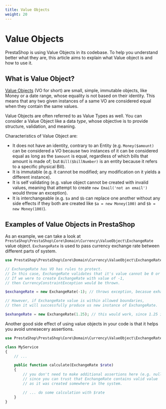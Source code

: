 ```yaml
---
title: Value Objects
weight: 20
---
```


# Value Objects

PrestaShop is using Value Objects in its codebase. To help you understand better what they are, this article aims to explain what Value object is and how to use it.

## What is Value Object?

[Value Objects](https://martinfowler.com/bliki/ValueObject.html) (VO for short) are small, simple, immutable objects, like Money or a date range, whose equality is not based on their identity. This means that any two given instances of a same VO are considered equal when they contain the same values.

Value Objects are often referred to as Value Types as well. You can consider a Value Object like a data _type_, whose objective is to provide structure, validation, and meaning.

Characteristics of Value Object are:

* It does not have an identity, contrary to an Entity (e.g. `Money($amount)` can be considered a VO because two instances of it can be considered equal as long as the `$amount` is equal, regardless of which bills that amount is made of; but `Bill($billNumber)` is an entity because it refers to a specific physical Bill).
* It is immutable (e.g. it cannot be modified; any modification on it yields a different instance).
* It is self validating (e.g. value object cannot be created with invalid values, meaning that attempt to create `new Email('not an email')` would throw an exception).
* It is interchangeable (e.g. `$a` and `$b` can replace one another without any side effects if they both are created like `$a = new Money(100)` and `$b = new Money(100)`).

## Examples of Value Objects in PrestaShop

As an example, we can take a look at `PrestaShop\PrestaShop\Core\Domain\Currency\ValueObject\ExchangeRate` value object. `ExchangeRate` is used to pass currency exchange rate between different parts of system.

```php
use PrestaShop\PrestaShop\Core\Domain\Currency\ValueObject\ExchangeRate;

// ExchangeRate has VO has rules to protect.
// In this case, ExchangeRate validates that it's value cannot be 0 or less.
// If we were to create ExchangeRate with value of -1,
// then CurrencyConstraintException would be thrown.

$exchangeRate = new ExchangeRate(-1); // throws exception, becasue exhange rate value is not within boundaries

// However, if ExchangeRate value is within allowed boundaries,
// then it will successfully produce us new instance of ExchangeRate.

$exhangeRate = new ExchangeRate(1.25); // this would work, since 1.25 is a valid exhange rate value
```

Another good side effect of using value objects in your code is that it helps you avoid unnesecery assertions.

```php
use PrestaShop\PrestaShop\Core\Domain\Currency\ValueObject\ExchangeRate;

class MyService
{
    // ...

    public function calculate(ExchangeRate $rate)
    {
        // you don't need to make additional assertions here (e.g. null !== $rate)
        // since you can trust that ExchangeRate contains valid value
        // as it was created somewhere in the system.

        // ... do some calculation with $rate
    }
}
```
